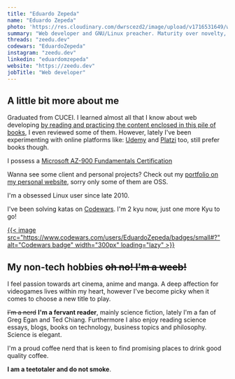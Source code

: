 ```yaml
---
title: "Eduardo Zepeda"
name: "Eduardo Zepeda"
photo: 'https://res.cloudinary.com/dwrscezd2/image/upload/v1716531649/web-dev-profile-picture_ypb9hn.jpg'
summary: "Web developer and GNU/Linux preacher. Maturity over novelty, better done than perfect. I used to believe in the goodness of cryptocurrencies outside of monetary speculation."
threads: "zeedu.dev"
codewars: "EduardoZepeda"
instagram: "zeedu.dev"
linkedin: "eduardomzepeda"
website: "https://zeedu.dev"
jobTitle: "Web developer"
---
```


## A little bit more about me

Graduated from CUCEI. I learned almost all that I know about web developing [by reading and practicing the content enclosed in this pile of books](/en/pages/books-i-read-and-reviews/), I even reviewed some of them. However, lately I've been experimenting with online platforms like: [Udemy](https://www.udemy.com/#?) and [Platzi](https://platzi.com/#?) too, still prefer books though.

I possess a [Microsoft AZ-900 Fundamentals Certification](https://www.credly.com/badges/17608a52-2cb7-4268-a907-613459559911/public_url#?)

Wanna see some client and personal projects? Check out my [portfolio on my personal website](https://zeedu.dev), sorry only some of them are OSS.

I'm a obsessed Linux user since late 2010.

I've been solving katas on [Codewars](/en/i-test-chatgpt-with-codewars-coding-challenges/). I'm 2 kyu now, just one more Kyu to go!

[{{< image src="https://www.codewars.com/users/EduardoZepeda/badges/small#?" alt="Codewars badge" width="300px" loading="lazy" >}}](https://www.codewars.com/users/EduardoZepeda#?)

## My non-tech hobbies ~~oh no! I'm a weeb!~~

I feel passion towards art cinema, anime and manga. A deep affection for videogames lives within my heart, however I've become picky when it comes to choose a new title to play. 

~~I'm a nerd~~ **I'm a fervant reader**, mainly science fiction, lately I'm a fan of Greg Egan and Ted Chiang. Furthermore I also enjoy reading science essays, blogs, books on technology, business topics and philosophy. Science is elegant.

I'm a proud coffee nerd that is keen to find promising places to drink good quality coffee.

**I am a teetotaler and do not smoke**.
